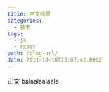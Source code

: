 ```yaml
---
title: 中文标题
categories:
  - 技术
tags:
  - js
  - react
path: /blog-url/
date: 2011-10-18T23:07:42.000Z
---
```



正文 balaalaalaala